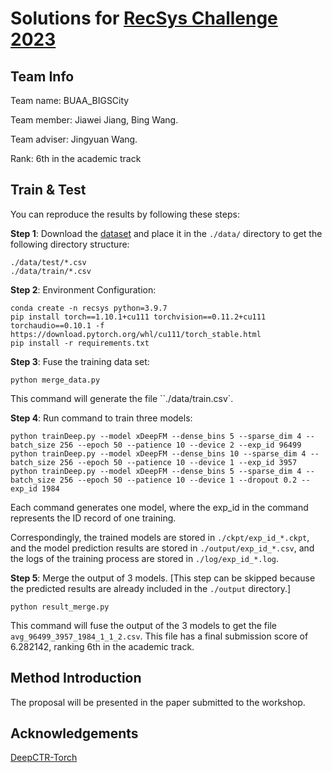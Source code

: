 # Solutions for [RecSys Challenge 2023](http://recsyschallenge.com/2023)
## Team Info

Team name: BUAA_BIGSCity

Team member: Jiawei Jiang, Bing Wang.

Team adviser: Jingyuan Wang.

Rank: 6th in the academic track

## Train & Test

You can reproduce the results by following these steps:

**Step 1**: Download the [dataset](https://sharechat.com/recsys2023/dashboard) and place it in the ``./data/`` directory to get the following directory structure:

```shell
./data/test/*.csv
./data/train/*.csv
```

**Step 2**: Environment Configuration:

```shell
conda create -n recsys python=3.9.7
pip install torch==1.10.1+cu111 torchvision==0.11.2+cu111 torchaudio==0.10.1 -f https://download.pytorch.org/whl/cu111/torch_stable.html
pip install -r requirements.txt
```

**Step 3**: Fuse the training data set:

```shell
python merge_data.py
```

This command will generate the file ``./data/train.csv`.

**Step 4**: Run command to train three models:

```shell
python trainDeep.py --model xDeepFM --dense_bins 5 --sparse_dim 4 --batch_size 256 --epoch 50 --patience 10 --device 2 --exp_id 96499
python trainDeep.py --model xDeepFM --dense_bins 10 --sparse_dim 4 --batch_size 256 --epoch 50 --patience 10 --device 1 --exp_id 3957
python trainDeep.py --model xDeepFM --dense_bins 5 --sparse_dim 4 --batch_size 256 --epoch 50 --patience 10 --device 1 --dropout 0.2 --exp_id 1984
```

Each command generates one model, where the exp_id in the command represents the ID record of one training. 

Correspondingly, the trained models are stored in `./ckpt/exp_id_*.ckpt`, and the model prediction results are stored in `./output/exp_id_*.csv`, and the logs of the training process are stored in `./log/exp_id_*.log`.

**Step 5**: Merge the output of 3 models. [This step can be skipped because the predicted results are already included in the `./output` directory.]

 ```shell
 python result_merge.py
 ```

This command will fuse the output of the 3 models to get the file `avg_96499_3957_1984_1_1_2.csv`. This file has a final submission score of 6.282142, ranking 6th in the academic track.

## Method Introduction

The proposal will be presented in the paper submitted to the workshop.

## Acknowledgements

[DeepCTR-Torch](https://github.com/shenweichen/DeepCTR-Torch)
